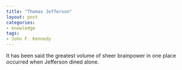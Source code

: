 ```yaml
---
title: "Thomas Jefferson"
layout: post
categories:
- knowledge
tags:
- John F. Kennedy
---
```


It has been said the greatest volume of sheer brainpower in one place occurred when Jefferson dined alone.